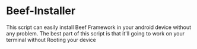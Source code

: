 # Beef-Installer
This script can easily install Beef Framework in your android device without any problem. The best part of this script is that it'll going to work on your terminal without Rooting your device
